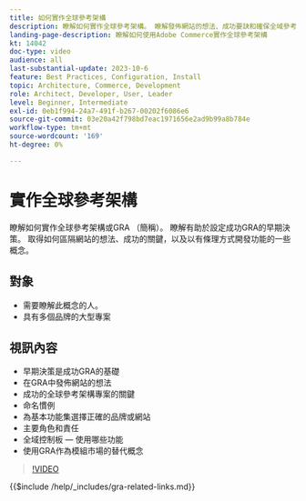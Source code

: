 ```yaml
---
title: 如何實作全球參考架構
description: 瞭解如何實作全球參考架構。 瞭解發佈網站的想法、成功要訣和確保全域參考架構專案走上正確軌道所需的角色。
landing-page-description: 瞭解如何使用Adobe Commerce實作全球參考架構
kt: 14042
doc-type: video
audience: all
last-substantial-update: 2023-10-6
feature: Best Practices, Configuration, Install
topic: Architecture, Commerce, Development
role: Architect, Developer, User, Leader
level: Beginner, Intermediate
exl-id: 0eb1f994-24a7-491f-b267-00202f6086e6
source-git-commit: 03e20a42f798bd7eac1971656e2ad9b99a8b784e
workflow-type: tm+mt
source-wordcount: '169'
ht-degree: 0%

---
```


# 實作全球參考架構

瞭解如何實作全球參考架構或GRA （簡稱）。 瞭解有助於設定成功GRA的早期決策。 取得如何區隔網站的想法、成功的關鍵，以及以有條理方式開發功能的一些概念。

## 對象

* 需要瞭解此概念的人。
* 具有多個品牌的大型專案

## 視訊內容

* 早期決策是成功GRA的基礎
* 在GRA中發佈網站的想法
* 成功的全球參考架構專案的關鍵
* 命名慣例
* 為基本功能集選擇正確的品牌或網站
* 主要角色和責任
* 全域控制板 — 使用哪些功能
* 使用GRA作為模組市場的替代概念

>[!VIDEO](https://video.tv.adobe.com/v/3457219?learn=on&captions=chi_hant)

{{$include /help/_includes/gra-related-links.md}}
